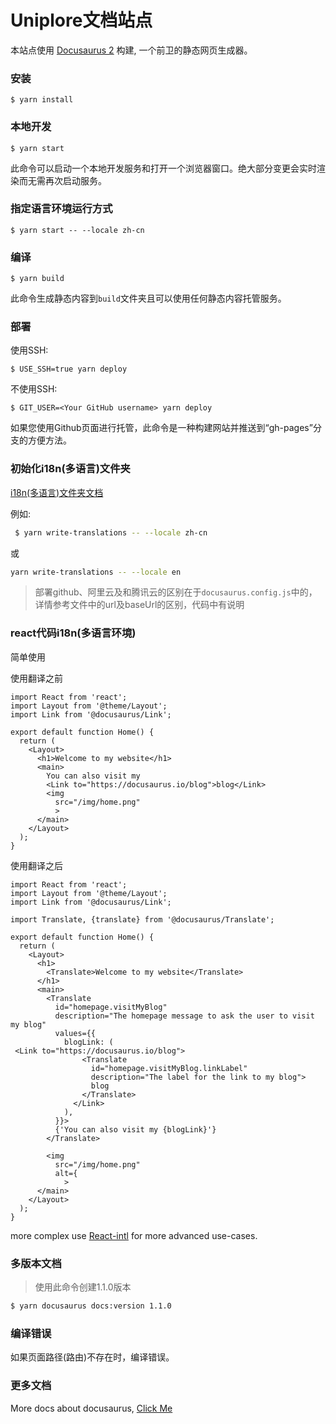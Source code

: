 # Uniplore文档站点

本站点使用 [Docusaurus 2](https://docusaurus.io/) 构建, 一个前卫的静态网页生成器。

### 安装

```
$ yarn install
```

### 本地开发

```
$ yarn start
```

此命令可以启动一个本地开发服务和打开一个浏览器窗口。绝大部分变更会实时渲染而无需再次启动服务。

### 指定语言环境运行方式

```
$ yarn start -- --locale zh-cn 
```

### 编译

```
$ yarn build
```

此命令生成静态内容到`build`文件夹且可以使用任何静态内容托管服务。

### 部署

使用SSH:

```
$ USE_SSH=true yarn deploy
```

不使用SSH:

```
$ GIT_USER=<Your GitHub username> yarn deploy
```

如果您使用Github页面进行托管，此命令是一种构建网站并推送到“gh-pages”分支的方便方法。

### 初始化i18n(多语言)文件夹

[i18n(多语言)文件夹文档](https://docusaurus.io/docs/i18n/git)

例如:
```bash
 $ yarn write-translations -- --locale zh-cn
 ```
 或
 ```bash
 yarn write-translations -- --locale en
 ```

 > 部署github、阿里云及和腾讯云的区别在于`docusaurus.config.js`中的，详情参考文件中的url及baseUrl的区别，代码中有说明



 ### react代码i18n(多语言环境)

简单使用

使用翻译之前
```react
import React from 'react';
import Layout from '@theme/Layout';
import Link from '@docusaurus/Link';

export default function Home() {
  return (
    <Layout>
      <h1>Welcome to my website</h1>
      <main>
        You can also visit my
        <Link to="https://docusaurus.io/blog">blog</Link>
        <img
          src="/img/home.png"
          >
      </main>
    </Layout>
  );
}
```

使用翻译之后
```react
import React from 'react';
import Layout from '@theme/Layout';
import Link from '@docusaurus/Link';

import Translate, {translate} from '@docusaurus/Translate';

export default function Home() {
  return (
    <Layout>
      <h1>
        <Translate>Welcome to my website</Translate>
      </h1>
      <main>
        <Translate
          id="homepage.visitMyBlog"
          description="The homepage message to ask the user to visit my blog"
          values={{
            blogLink: (
 <Link to="https://docusaurus.io/blog">
                <Translate
                  id="homepage.visitMyBlog.linkLabel"
                  description="The label for the link to my blog">
                  blog
                </Translate>
              </Link>
            ),
          }}>
          {'You can also visit my {blogLink}'}
        </Translate>

        <img
          src="/img/home.png"
          alt={
            >
      </main>
    </Layout>
  );
}
```

more complex use [React-intl](https://www.jianshu.com/p/3b404d131634) for more advanced use-cases.

### 多版本文档

> 使用此命令创建1.1.0版本

```bash
$ yarn docusaurus docs:version 1.1.0
```

### 编译错误
如果页面路径(路由)不存在时，编译错误。

### 更多文档

More docs about docusaurus, [Click Me](https://docusaurus.io/docs)

